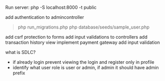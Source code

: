 Run server:
php -S localhost:8000 -t public



add authentication to admincontroller

> php run_migrations.php
> php database/seeds/sample_user.php


add csrf protection to forms
add input validations to controllers
add transaction history view
implement payment gateway
add input validation

what is SDLC?


- if already login prevent viewing the login and register only in profile
- identify what user role is user or admin, if admin it should have admin prefix